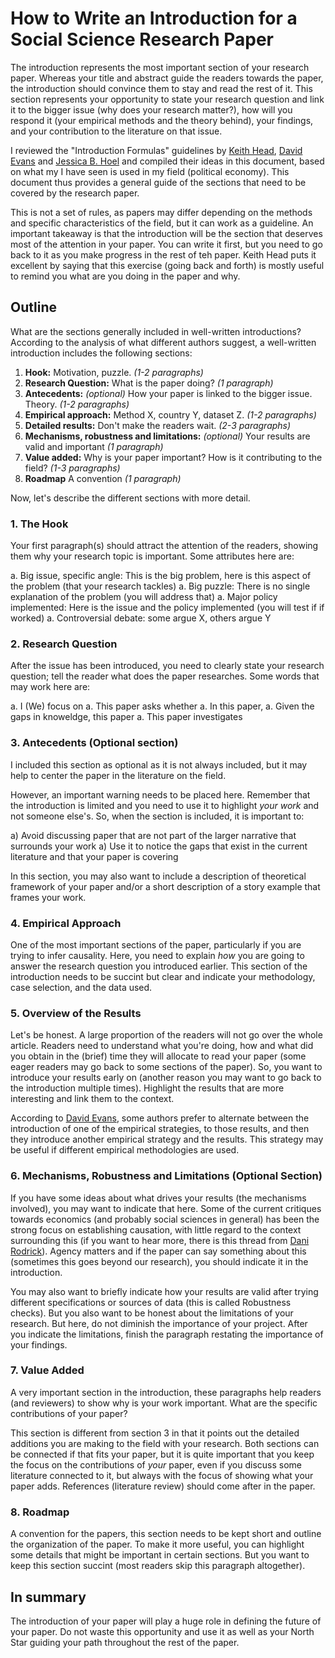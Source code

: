 
# How to Write an Introduction for a Social Science Research Paper

The introduction represents the most important section of your research paper. Whereas your title and abstract guide the readers towards the paper, the introduction should convince them to stay and read the rest of it. This section represents your opportunity to state your research question and link it to the bigger issue (why does your research matter?), how will you respond it (your empirical methods and the theory behind), your findings, and your contribution to the literature on that issue.

I reviewed the "Introduction Formulas" guidelines by  [Keith Head](http://blogs.ubc.ca/khead/research/research-advice/formula),  [David Evans](https://www.cgdev.org/blog/how-write-introduction-your-development-economics-paper) and  [Jessica B. Hoel](http://www.jessicabhoel.com/thesis-2015-16) and compiled their ideas in this document, based on what my I have seen is used in my field (political economy). This document thus provides a general guide of the sections that need to be covered by the research paper. 


This is not a set of rules, as papers may differ depending on the methods and specific characteristics of the field, but it can work as a guideline. An important takeaway is that the introduction will be the section that deserves most of the attention in your paper. You can write it first, but you need to go back to it as you make progress in the rest of teh paper. Keith Head puts it excellent by saying that this exercise (going back and forth) is mostly useful to remind you what are you doing in the paper and why. 


## Outline 


What are the sections generally included in well-written introductions? According to the analysis of what different authors suggest, a well-written introduction includes the following sections:

1. **Hook:** Motivation, puzzle. _(1-2 paragraphs)_
1. **Research Question:** What is the paper doing? _(1 paragraph)_
1. **Antecedents:** _(optional)_ How your paper is linked to the bigger issue. Theory. _(1-2 paragraphs)_
1. **Empirical approach:** Method X, country Y, dataset Z. _(1-2 paragraphs)_
1. **Detailed results:** Don't make the readers wait. _(2-3 paragraphs)_
1. **Mechanisms, robustness and limitations:** _(optional)_ Your results are valid and important _(1 paragraph)_
1. **Value added:** Why is your paper important? How is it contributing to the field? _(1-3 paragraphs)_
1. **Roadmap** A convention _(1 paragraph)_

Now, let's describe the different sections with more detail.



### 1. The Hook

Your first paragraph(s) should attract the attention of the readers, showing them why your research topic is important. Some attributes here are:

a. Big issue, specific angle: This is the big problem, here is this aspect of the problem (that your research tackles)
a. Big puzzle: There is no single explanation of the problem (you will address that)
a. Major policy implemented: Here is the issue and the policy implemented (you will test if if worked)
a. Controversial debate: some argue X, others argue Y

### 2. Research Question

After the issue has been introduced, you need to clearly state your research question; tell the reader what does the paper researches. Some words that may work here are:

a. I (We) focus on
a. This paper asks whether
a. In this paper,
a. Given the gaps in knoweldge, this paper 
a. This paper investigates

### 3. Antecedents (Optional section)

I included this section as optional as it is not always included, but it may help to center the paper in the literature on the field. 

However, an important warning needs to be placed here. Remember that the introduction is limited and you need to use it to highlight _your work_ and not someone else's. So, when the section is included, it is important to:

a) Avoid discussing paper that are not part of the larger narrative that surrounds your work
a) Use it to notice the gaps that exist in the current literature and that your paper is covering

In this section, you may also want to include a description of theoretical framework of your paper and/or a short description of a story example that frames your work.


### 4. Empirical Approach

One of the most important sections of the paper, particularly if you are trying to infer causality. Here, you need to explain _how_ you are going to answer the research question you introduced earlier. This section of the introduction needs to be succint but clear and indicate your methodology, case selection, and the data used. 

### 5. Overview of the Results

Let's be honest. A large proportion of the readers will not go over the whole article. Readers need to understand what you're doing, how and what did you obtain in the (brief) time they will allocate to read your paper (some eager readers may go back to some sections of the paper). So, you want to introduce your results early on (another reason you may want to go back to the introduction multiple times). Highlight the results that are more interesting and link them to the context.

According to [David Evans](https://www.cgdev.org/blog/how-write-introduction-your-development-economics-paper), some authors prefer to alternate between the introduction of one of the empirical strategies, to those results, and then they introduce another empirical strategy and the results. This strategy may be useful if different empirical methodologies are used.

### 6. Mechanisms, Robustness and Limitations (Optional Section)

If you have some ideas about what drives your results (the mechanisms involved), you may want to indicate that here. Some of the current critiques towards economics (and probably social sciences in general) has been the strong focus on establishing causation, with little regard to the context surrounding this (if you want to hear more, there is this thread from [Dani Rodrick](https://twitter.com/rodrikdani/status/1272838903108718593)). Agency matters and if the paper can say something about this (sometimes this goes beyond our research), you should indicate it in the introduction.

You may also want to briefly indicate how your results are valid after trying different specifications or sources of data (this is called Robustness checks). But you also want to be honest about the limitations of your research. But here, do not diminish the importance of your project. After you indicate the limitations, finish the paragraph restating the importance of your findings.

### 7. Value Added

A very important section in the introduction, these paragraphs help readers (and reviewers) to show why is your work important. What are the specific contributions of your paper? 

This section is different from section 3 in that it points out the detailed additions you are making to the field with your research. Both sections can be connected if that fits your paper, but it is quite important that you keep the focus on the contributions of _your_ paper, even if you discuss some literature connected to it, but always with the focus of showing what your paper adds. References (literature review) should come after in the paper.

### 8. Roadmap

A convention for the papers, this section needs to be kept short and outline the organization of the paper. To make it more useful, you can highlight some details that might be important in certain sections. But you want to keep this section succint (most readers skip this paragraph altogether).




## In summary

The introduction of your paper will play a huge role in defining the future of your paper. Do not waste this opportunity and use it as well as your North Star guiding your path throughout the rest of the paper. 






